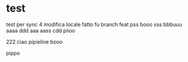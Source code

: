 # test
test per sync
4 modifica locale
fatto fu branch feat
pss
booo
sss
bbbuuu
aaaa
ddd
aaa
aass
cdd
piioo

222
ciao pipieline
booo

pippo
